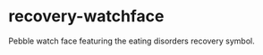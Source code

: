 recovery-watchface
==================

Pebble watch face featuring the eating disorders recovery symbol.
